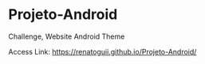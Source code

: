 # Projeto-Android
 <p>Challenge, Website Android Theme<p>

<p>Access Link: <a href="https://renatoguii.github.io/Projeto-Android/">https://renatoguii.github.io/Projeto-Android/
